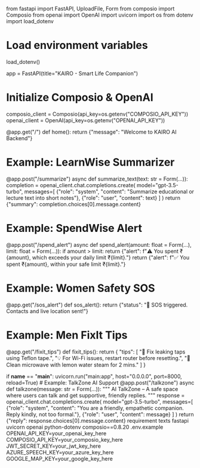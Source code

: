 from fastapi import FastAPI, UploadFile, Form
from composio import Composio
from openai import OpenAI
import uvicorn
import os
from dotenv import load_dotenv

# Load environment variables
load_dotenv()

app = FastAPI(title="KAIRO - Smart Life Companion")

# Initialize Composio & OpenAI
composio_client = Composio(api_key=os.getenv("COMPOSIO_API_KEY"))
openai_client = OpenAI(api_key=os.getenv("OPENAI_API_KEY"))

@app.get("/")
def home():
    return {"message": "Welcome to KAIRO AI Backend"}

# Example: LearnWise Summarizer
@app.post("/summarize")
async def summarize_text(text: str = Form(...)):
    completion = openai_client.chat.completions.create(
        model="gpt-3.5-turbo",
        messages=[
            {"role": "system", "content": "Summarize educational or lecture text into short notes"},
            {"role": "user", "content": text}
        ]
    )
    return {"summary": completion.choices[0].message.content}

# Example: SpendWise Alert
@app.post("/spend_alert")
async def spend_alert(amount: float = Form(...), limit: float = Form(...)):
    if amount > limit:
        return {"alert": f"⚠️ You spent ₹{amount}, which exceeds your daily limit ₹{limit}."}
    return {"alert": f"✅ You spent ₹{amount}, within your safe limit ₹{limit}."}

# Example: Women Safety SOS
@app.get("/sos_alert")
def sos_alert():
    return {"status": "🚨 SOS triggered. Contacts and live location sent!"}

# Example: Men FixIt Tips
@app.get("/fixit_tips")
def fixit_tips():
    return {
        "tips": [
            "🔧 Fix leaking taps using Teflon tape.",
            "💡 For Wi-Fi issues, restart router before resetting.",
            "🍳 Clean microwave with lemon water steam for 2 mins."
        ]
    }

if __name__ == "__main__":
    uvicorn.run("main:app", host="0.0.0.0", port=8000, reload=True)
    # Example: TalkZone AI Support
@app.post("/talkzone")
async def talkzone(message: str = Form(...)):
    """
    AI TalkZone – A safe space where users can talk and get supportive, friendly replies.
    """
    response = openai_client.chat.completions.create(
        model="gpt-3.5-turbo",
        messages=[
            {"role": "system", "content": "You are a friendly, empathetic companion. Reply kindly, not too formal."},
            {"role": "user", "content": message}
        ]
    )
    return {"reply": response.choices[0].message.content}
requirement texts
fastapi
uvicorn
openai
python-dotenv
composio==0.8.20
.env.example
OPENAI_API_KEY=your_openai_key_here
COMPOSIO_API_KEY=your_composio_key_here
JWT_SECRET_KEY=your_jwt_key_here
AZURE_SPEECH_KEY=your_azure_key_here
GOOGLE_MAP_KEY=your_google_key_here